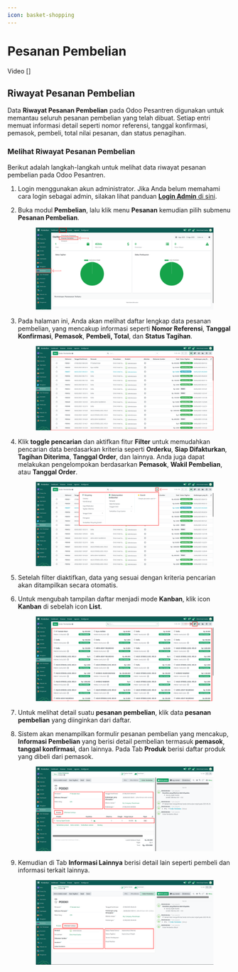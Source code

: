 ```yaml
---
icon: basket-shopping
---
```


# Pesanan Pembelian

Video \[]

## Riwayat Pesanan Pembelian

Data **Riwayat Pesanan Pembelian** pada Odoo Pesantren digunakan untuk memantau seluruh pesanan pembelian yang telah dibuat. Setiap entri memuat informasi detail seperti nomor referensi, tanggal konfirmasi, pemasok, pembeli, total nilai pesanan, dan status penagihan.

### Melihat Riwayat Pesanan Pembelian

Berikut adalah langkah-langkah untuk melihat data riwayat pesanan pembelian pada Odoo Pesantren.

1. Login menggunakan akun administrator. Jika Anda belum memahami cara login sebagai admin, silakan lihat panduan [**Login Admin** di sini](../../panduan-login/login-admin.md).
2.  Buka modul **Pembelian**, lalu klik menu **Pesanan** kemudian pilih submenu **Pesanan Pembelian**.

    <figure><img src="../../.gitbook/assets/images-824.png" alt=""><figcaption></figcaption></figure>


3.  Pada halaman ini, Anda akan melihat daftar lengkap data pesanan pembelian, yang mencakup informasi seperti **Nomor Referensi**, **Tanggal Konfirmasi**, **Pemasok**, **Pembeli, Total**, dan **Status Tagihan**.

    <figure><img src="../../.gitbook/assets/images-825.png" alt=""><figcaption></figcaption></figure>


4.  Klik **toggle pencarian** dan aktifkan fitur **Filter** untuk memudahkan pencarian data berdasarkan kriteria seperti **Orderku**, **Siap Difakturkan**, **Tagihan Diterima**, **Tanggal Order**, dan lainnya. Anda juga dapat melakukan pengelompokan berdasarkan **Pemasok**, **Wakil Pembelian**, atau **Tanggal Order**.

    <figure><img src="../../.gitbook/assets/images-826.png" alt=""><figcaption></figcaption></figure>


5. Setelah filter diaktifkan, data yang sesuai dengan kriteria pencarian akan ditampilkan secara otomatis.
6.  Untuk mengubah tampilan daftar menjadi mode **Kanban**, klik icon **Kanban** di sebelah icon **List**.

    <figure><img src="../../.gitbook/assets/images-827.png" alt=""><figcaption></figcaption></figure>


7. Untuk melihat detail suatu **pesanan pembelian**, klik data **pesanan pembelian** yang diinginkan dari daftar.
8.  Sistem akan menampilkan formulir pesanan pembelian yang mencakup, **Informasi Pembelian** yang berisi detail pembelian termasuk **pemasok**, **tanggal konfirmasi**, dan lainnya. Pada Tab **Produk** berisi daftar produk yang dibeli dari pemasok.

    <figure><img src="../../.gitbook/assets/images-828.png" alt=""><figcaption></figcaption></figure>


9.  Kemudian di Tab **Informasi Lainnya** berisi detail lain seperti pembeli dan informasi terkait lainnya.

    <figure><img src="../../.gitbook/assets/images-829.png" alt=""><figcaption></figcaption></figure>
